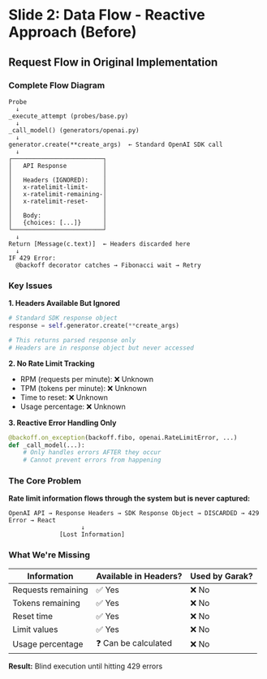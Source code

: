 # Slide 2: Data Flow - Reactive Approach (Before)

## Request Flow in Original Implementation

### Complete Flow Diagram

```
Probe
  ↓
_execute_attempt (probes/base.py)
  ↓
_call_model() (generators/openai.py)
  ↓
generator.create(**create_args)  ← Standard OpenAI SDK call
  ↓
┌─────────────────────────┐
│   API Response          │
│                         │
│   Headers (IGNORED):    │
│   x-ratelimit-limit-    │
│   x-ratelimit-remaining-│
│   x-ratelimit-reset-    │
│                         │
│   Body:                 │
│   {choices: [...]}      │
└─────────────────────────┘
  ↓
Return [Message(c.text)]  ← Headers discarded here
  ↓
IF 429 Error:
  @backoff decorator catches → Fibonacci wait → Retry
```

### Key Issues

**1. Headers Available But Ignored**
```python
# Standard SDK response object
response = self.generator.create(**create_args)

# This returns parsed response only
# Headers are in response object but never accessed
```

**2. No Rate Limit Tracking**
- RPM (requests per minute): ❌ Unknown
- TPM (tokens per minute): ❌ Unknown
- Time to reset: ❌ Unknown
- Usage percentage: ❌ Unknown

**3. Reactive Error Handling Only**
```python
@backoff.on_exception(backoff.fibo, openai.RateLimitError, ...)
def _call_model(...):
    # Only handles errors AFTER they occur
    # Cannot prevent errors from happening
```

### The Core Problem

**Rate limit information flows through the system but is never captured:**

```
OpenAI API → Response Headers → SDK Response Object → DISCARDED → 429 Error → React
                    ↓
              [Lost Information]
```

### What We're Missing

| Information | Available in Headers? | Used by Garak? |
|-------------|----------------------|----------------|
| Requests remaining | ✅ Yes | ❌ No |
| Tokens remaining | ✅ Yes | ❌ No |
| Reset time | ✅ Yes | ❌ No |
| Limit values | ✅ Yes | ❌ No |
| Usage percentage | ❓ Can be calculated | ❌ No |

**Result:** Blind execution until hitting 429 errors
